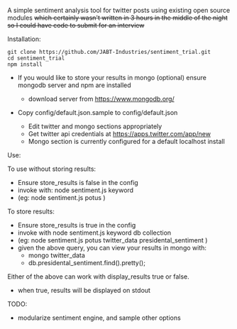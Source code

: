A simple sentiment analysis tool for twitter posts using existing open source modules
~~which certainly wasn't written in 3 hours in the middle of the night so I could have code to submit for an interview~~

Installation:
```
git clone https://github.com/JABT-Industries/sentiment_trial.git
cd sentiment_trial
npm install 
```

- If you would like to store your results in mongo (optional) ensure mongodb server and npm are installed
  - download server from https://www.mongodb.org/

- Copy config/default.json.sample to config/default.json
  - Edit twitter and mongo sections appropriately
  - Get twitter api credentials at https://apps.twitter.com/app/new
  - Mongo section is currently configured for a default localhost install

Use:

To use without storing results:
  -  Ensure store_results is false in the config
  -  invoke with: node sentiment.js keyword
  -  (eg: node sentiment.js potus )

To store results:
  - Ensure store_results is true in the config
  - invoke with node sentiment.js keyword db collection
  - (eg: node sentiment.js potus twitter_data presidental_sentiment )
  - given the above query, you can view your results in mongo with:
    - mongo twitter_data
    - db.presidental_sentiment.find().pretty();

Either of the above can work with display_results true or false.
  - when true, results will be displayed on stdout
  
TODO: 
  - modularize sentiment engine, and sample other options
